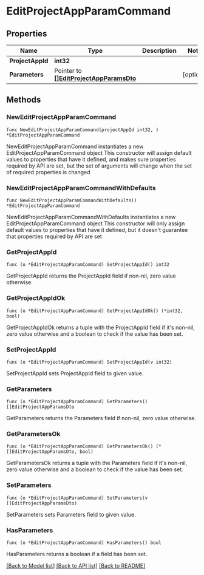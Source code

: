 # EditProjectAppParamCommand

## Properties

Name | Type | Description | Notes
------------ | ------------- | ------------- | -------------
**ProjectAppId** | **int32** |  | 
**Parameters** | Pointer to [**[]EditProjectAppParamsDto**](EditProjectAppParamsDto.md) |  | [optional] 

## Methods

### NewEditProjectAppParamCommand

`func NewEditProjectAppParamCommand(projectAppId int32, ) *EditProjectAppParamCommand`

NewEditProjectAppParamCommand instantiates a new EditProjectAppParamCommand object
This constructor will assign default values to properties that have it defined,
and makes sure properties required by API are set, but the set of arguments
will change when the set of required properties is changed

### NewEditProjectAppParamCommandWithDefaults

`func NewEditProjectAppParamCommandWithDefaults() *EditProjectAppParamCommand`

NewEditProjectAppParamCommandWithDefaults instantiates a new EditProjectAppParamCommand object
This constructor will only assign default values to properties that have it defined,
but it doesn't guarantee that properties required by API are set

### GetProjectAppId

`func (o *EditProjectAppParamCommand) GetProjectAppId() int32`

GetProjectAppId returns the ProjectAppId field if non-nil, zero value otherwise.

### GetProjectAppIdOk

`func (o *EditProjectAppParamCommand) GetProjectAppIdOk() (*int32, bool)`

GetProjectAppIdOk returns a tuple with the ProjectAppId field if it's non-nil, zero value otherwise
and a boolean to check if the value has been set.

### SetProjectAppId

`func (o *EditProjectAppParamCommand) SetProjectAppId(v int32)`

SetProjectAppId sets ProjectAppId field to given value.


### GetParameters

`func (o *EditProjectAppParamCommand) GetParameters() []EditProjectAppParamsDto`

GetParameters returns the Parameters field if non-nil, zero value otherwise.

### GetParametersOk

`func (o *EditProjectAppParamCommand) GetParametersOk() (*[]EditProjectAppParamsDto, bool)`

GetParametersOk returns a tuple with the Parameters field if it's non-nil, zero value otherwise
and a boolean to check if the value has been set.

### SetParameters

`func (o *EditProjectAppParamCommand) SetParameters(v []EditProjectAppParamsDto)`

SetParameters sets Parameters field to given value.

### HasParameters

`func (o *EditProjectAppParamCommand) HasParameters() bool`

HasParameters returns a boolean if a field has been set.


[[Back to Model list]](../README.md#documentation-for-models) [[Back to API list]](../README.md#documentation-for-api-endpoints) [[Back to README]](../README.md)


